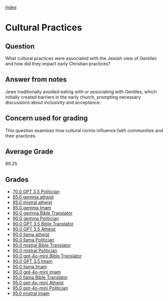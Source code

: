 
[Index](../../index.md)
# Cultural Practices
## Question
What cultural practices were associated with the Jewish view of Gentiles and how did they impact early Christian practices?

## Answer from notes
Jews traditionally avoided eating with or associating with Gentiles, which initially created barriers in the early church, prompting necessary discussions about inclusivity and acceptance.

## Concern used for grading
This question examines how cultural norms influence faith communities and their practices.

## Average Grade
89.25

## Grades
 * [70.0 GPT 3.5 Politician](../answers/GPT_3.5_Politician/Cultural_Practices.md)
 * [85.0 gemma atheist](../answers/gemma_atheist/Cultural_Practices.md)
 * [85.0 mistral atheist](../answers/mistral_atheist/Cultural_Practices.md)
 * [85.0 gemma Imam](../answers/gemma_Imam/Cultural_Practices.md)
 * [90.0 gemma Bible Translator](../answers/gemma_Bible_Translator/Cultural_Practices.md)
 * [90.0 gemma Politician](../answers/gemma_Politician/Cultural_Practices.md)
 * [90.0 GPT 3.5 Bible Translator](../answers/GPT_3.5_Bible_Translator/Cultural_Practices.md)
 * [90.0 GPT 3.5 Atheist](../answers/GPT_3.5_Atheist/Cultural_Practices.md)
 * [90.0 llama atheist](../answers/llama_atheist/Cultural_Practices.md)
 * [90.0 llama Politician](../answers/llama_Politician/Cultural_Practices.md)
 * [90.0 mistral Bible Translator](../answers/mistral_Bible_Translator/Cultural_Practices.md)
 * [90.0 mistral Politician](../answers/mistral_Politician/Cultural_Practices.md)
 * [90.0 gpt-4o-mini Bible Translator](../answers/gpt-4o-mini_Bible_Translator/Cultural_Practices.md)
 * [90.0 GPT 3.5 Imam](../answers/GPT_3.5_Imam/Cultural_Practices.md)
 * [90.0 llama Imam](../answers/llama_Imam/Cultural_Practices.md)
 * [90.0 gpt-4o-mini Imam](../answers/gpt-4o-mini_Imam/Cultural_Practices.md)
 * [95.0 llama Bible Translator](../answers/llama_Bible_Translator/Cultural_Practices.md)
 * [95.0 gpt-4o-mini Atheist](../answers/gpt-4o-mini_Atheist/Cultural_Practices.md)
 * [95.0 gpt-4o-mini Politician](../answers/gpt-4o-mini_Politician/Cultural_Practices.md)
 * [95.0 mistral Imam](../answers/mistral_Imam/Cultural_Practices.md)
